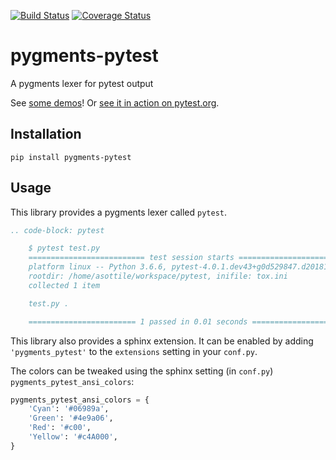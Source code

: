 [![Build Status](https://travis-ci.org/asottile/pygments-pytest.svg?branch=master)](https://travis-ci.org/asottile/pygments-pytest)
[![Coverage Status](https://coveralls.io/repos/github/asottile/pygments-pytest/badge.svg?branch=master)](https://coveralls.io/github/asottile/pygments-pytest?branch=master)

pygments-pytest
===============

A pygments lexer for pytest output

See [some demos](https://asottile.github.io/pygments-pytest)!  Or
[see it in action on pytest.org](https://pytest.org).

## Installation

`pip install pygments-pytest`

## Usage

This library provides a pygments lexer called `pytest`.

```rst
.. code-block: pytest

    $ pytest test.py
    ========================== test session starts ===========================
    platform linux -- Python 3.6.6, pytest-4.0.1.dev43+g0d529847.d20181123, py-1.7.0, pluggy-0.8.0
    rootdir: /home/asottile/workspace/pytest, inifile: tox.ini
    collected 1 item

    test.py .                                                          [100%]

    ======================== 1 passed in 0.01 seconds ========================
```

This library also provides a sphinx extension.  It can be enabled by adding
`'pygments_pytest'` to the `extensions` setting in your `conf.py`.

The colors can be tweaked using the sphinx setting (in `conf.py`)
`pygments_pytest_ansi_colors`:

```python
pygments_pytest_ansi_colors = {
    'Cyan': '#06989a',
    'Green': '#4e9a06',
    'Red': '#c00',
    'Yellow': '#c4A000',
}
```
